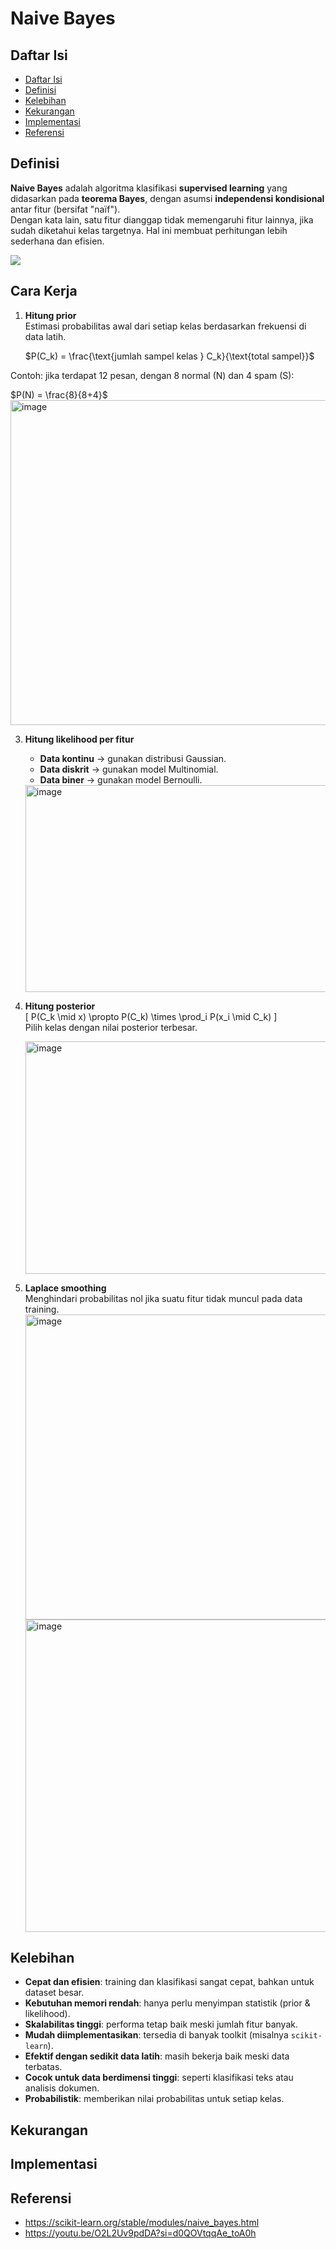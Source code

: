 # Naive Bayes

## Daftar Isi

- [Daftar Isi](#daftar-isi)
- [Definisi](#definisi)
- [Kelebihan](#kelebihan)
- [Kekurangan](#kekurangan)
- [Implementasi](#implementasi)
- [Referensi](#referensi)

## Definisi

**Naive Bayes** adalah algoritma klasifikasi **supervised learning** yang didasarkan pada **teorema Bayes**, dengan asumsi **independensi kondisional** antar fitur (bersifat "naïf").  
Dengan kata lain, satu fitur dianggap tidak memengaruhi fitur lainnya, jika sudah diketahui kelas targetnya. Hal ini membuat perhitungan lebih sederhana dan efisien.

<img src="https://upload.wikimedia.org/wikipedia/commons/b/b4/Naive_Bayes_Classifier.gif">

## Cara Kerja
1. **Hitung prior**  
   Estimasi probabilitas awal dari setiap kelas berdasarkan frekuensi di data latih.  

   $P(C_k) = \frac{\text{jumlah sampel kelas } C_k}{\text{total sampel}}$

Contoh: jika terdapat 12 pesan, dengan 8 normal (N) dan 4 spam (S):

   $P(N) = \frac{8}{8+4}$
   <img width="1082" height="520" alt="image" src="https://github.com/user-attachments/assets/a4f4f6b8-447d-4dc8-a86c-e76b083dcb63" />


3. **Hitung likelihood per fitur**  
   - **Data kontinu** → gunakan distribusi Gaussian.  
   - **Data diskrit** → gunakan model Multinomial.  
   - **Data biner** → gunakan model Bernoulli.

   <img width="1100" height="331" alt="image" src="https://github.com/user-attachments/assets/1f1da253-da9c-48a5-a024-1fc1bac7a8fd" />

4. **Hitung posterior**  
   \[
   P(C_k \mid x) \propto P(C_k) \times \prod_i P(x_i \mid C_k)
   \]  
   Pilih kelas dengan nilai posterior terbesar.

   <img width="730" height="372" alt="image" src="https://github.com/user-attachments/assets/0c59f10d-b849-44ba-907d-dd21a1e4e81e" />


6. **Laplace smoothing**  
   Menghindari probabilitas nol jika suatu fitur tidak muncul pada data training.
   <img width="851" height="488" alt="image" src="https://github.com/user-attachments/assets/a455bfb5-0b0f-4326-8be3-851c9587b0a1" />
   <img width="844" height="500" alt="image" src="https://github.com/user-attachments/assets/3a9b6a79-2714-471e-8b92-96ac72a45119" />


## Kelebihan

- **Cepat dan efisien**: training dan klasifikasi sangat cepat, bahkan untuk dataset besar.  
- **Kebutuhan memori rendah**: hanya perlu menyimpan statistik (prior & likelihood).  
- **Skalabilitas tinggi**: performa tetap baik meski jumlah fitur banyak.  
- **Mudah diimplementasikan**: tersedia di banyak toolkit (misalnya `scikit-learn`).  
- **Efektif dengan sedikit data latih**: masih bekerja baik meski data terbatas.  
- **Cocok untuk data berdimensi tinggi**: seperti klasifikasi teks atau analisis dokumen.  
- **Probabilistik**: memberikan nilai probabilitas untuk setiap kelas.

## Kekurangan


## Implementasi


## Referensi

- https://scikit-learn.org/stable/modules/naive_bayes.html
- https://youtu.be/O2L2Uv9pdDA?si=d0QOVtqqAe_toA0h
